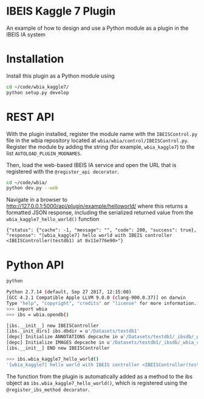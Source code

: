 # IBEIS Kaggle 7 Plugin
An example of how to design and use a Python module as a plugin in the IBEIS IA system

# Installation

Install this plugin as a Python module using

```bash
cd ~/code/wbia_kaggle7/
python setup.py develop
```

# REST API

With the plugin installed, register the module name with the `IBEISControl.py` file
in the wbia repository located at `wbia/wbia/control/IBEISControl.py`.  Register
the module by adding the string (for example, `wbia_kaggle7`) to the
list `AUTOLOAD_PLUGIN_MODNAMES`.

Then, load the web-based IBEIS IA service and open the URL that is registered with
the `@register_api decorator`.

```bash
cd ~/code/wbia/
python dev.py --web
```

Navigate in a browser to http://127.0.0.1:5000/api/plugin/example/helloworld/ where
this returns a formatted JSON response, including the serialized returned value
from the `wbia_kaggle7_hello_world()` function

```
{"status": {"cache": -1, "message": "", "code": 200, "success": true}, "response": "[wbia_kaggle7] hello world with IBEIS controller <IBEISController(testdb1) at 0x11e776e90>"}
```

# Python API

```bash
python

Python 2.7.14 (default, Sep 27 2017, 12:15:00)
[GCC 4.2.1 Compatible Apple LLVM 9.0.0 (clang-900.0.37)] on darwin
Type "help", "copyright", "credits" or "license" for more information.
>>> import wbia
>>> ibs = wbia.opendb()

[ibs.__init__] new IBEISController
[ibs._init_dirs] ibs.dbdir = u'/Datasets/testdb1'
[depc] Initialize ANNOTATIONS depcache in u'/Datasets/testdb1/_ibsdb/_wbia_cache'
[depc] Initialize IMAGES depcache in u'/Datasets/testdb1/_ibsdb/_wbia_cache'
[ibs.__init__] END new IBEISController

>>> ibs.wbia_kaggle7_hello_world()
'[wbia_kaggle7] hello world with IBEIS controller <IBEISController(testdb1) at 0x10b24c9d0>'
```

The function from the plugin is automatically added as a method to the ibs object
as `ibs.wbia_kaggle7_hello_world()`, which is registered using the
`@register_ibs_method decorator`.
